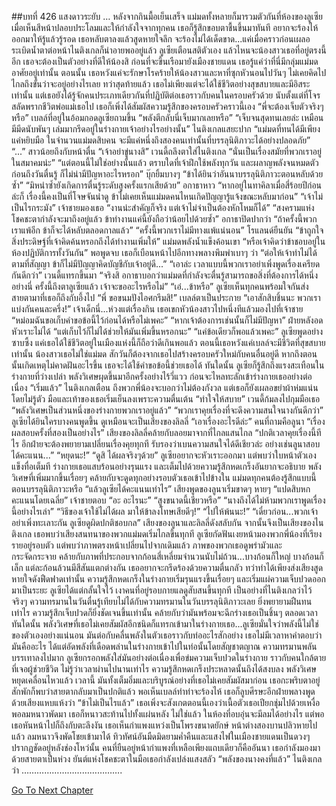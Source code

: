 ##บทที่ 426 แสงดาวระยับ
…
หลังจากกินมื้อเย็นเสร็จ แม่มดทั้งหลายก็มารวมตัวกันที่ห้องของลูเซีย
เมื่อเห็นสีหน้าปลอบประโลมและให้กำลังใจจากทุกคน เธอก็รู้สึกขอบตาชื้นขึ้นมาทันที อยากจะร้องไห้ออกมาให้รู้แล้วรู้รอด เธอหลับตาลงแล้วสูดหายใจลึก
จะร้องไม่ได้เด็ดขาด...แค่เมื่อคราวก่อนเผลอระเบิดน้ำตาต่อหน้าไนติงเกลก็น่าอายพออยู่แล้ว ลูเซียเตือนสติตัวเอง แล้วไหนจะน้องสาวเธอที่อยู่ตรงนี้อีก เธอจะต้องเป็นตัวอย่างที่ดีให้น้องสิ
ก่อนที่จะขึ้นเรือมายังเมืองชายแดน เธอรู้แค่ว่าที่นี่มีกลุ่มแม่มดอาศัยอยู่เท่านั้น ตอนนั้น เธอหวังแค่จะรักษาโรคร้ายให้น้องสาวและหาที่ซุกหัวนอนไปวันๆ ไม่เคยคิดไปไกลถึงขั้นว่าจะอยู่อย่างไรเลย
ทว่าสุดท้ายแล้ว เธอไม่เพียงแต่จะได้ใช้ชีวิตอย่างสุขสบายและมีอิสระเท่านั้น แต่เธอยังได้รู้จักคนประเภทเดียวกันที่ปฏิบัติต่อเธอราวกับคนในครอบครัวด้วย นับตั้งแต่ที่โจรสลัดพรากชีวิตพ่อแม่เธอไป เธอก็เพิ่งได้สัมผัสความรู้สึกของครอบครัวคราวนี้เอง
“พี่จะต้องเจ็บตัวจริงๆ หรือ” เบลล์ที่อยู่ในอ้อมกอดลูเซียถามขึ้น “พลังตีกลับนี่เจ็บมากเลยหรือ”
“เจ็บจนสุดทนเลยล่ะ เหมือนมีมีดนับพันๆ เล่มมากรีดอยู่ในร่างกายเจ้าอย่างไรอย่างนั้น” ไนติงเกลแสยะปาก “แม่มดที่ทนได้มีเพียงแค่หยิบมือ ในจำนวนแม่มดสิบคน จะมีแค่หนึ่งถึงสองคนเท่านั้นที่บรรลุนิติภาวะได้อย่างปลอดภัย”
“...” สาวน้อยถึงกับหน้าตื่น
“เจ้าอย่าขู่นางสิ” เวนดี้ถลึงตาใส่ไนติงเกล “นั่นเป็นเรื่องสมัยที่พวกเราอยู่ในสมาคมน่ะ”
“แต่ตอนนี้ไม่ใช่อย่างนั้นแล้ว ตราบใดที่เจ้าฝึกใช้พลังทุกวัน และผลาญพลังจนหมดตัวก่อนถึงวันตื่นรู้ ก็ไม่น่ามีปัญหาอะไรหรอก” บุ๊กยิ้มบางๆ “ข้าได้ยินว่าอันนาบรรลุนิติภาวะตอนหลับด้วยซ้ำ”
“มิหนำซ้ำยังเกิดการตื่นรู้ระดับสูงครั้งแรกเสียด้วย” อกาธาหาว “หากอยู่ในทาคิลาเมื่อสี่ร้อยปีก่อนล่ะก็ เรื่องนี้คงเป็นที่โจษจันน่าดู ข้าไม่เคยเห็นแม่มดคนไหนเกิดปัญญารู้แจ้งขณะหลับมาก่อน”
“เจ้าไม่เป็นไรกระมัง” เจ้าชายมองเธอ “งานน่ะสำคัญก็จริง แต่เจ้าไม่จำเป็นต้องหักโหมก็ได้”
“สงครามแห่งโชคชะตากำลังจะมาถึงอยู่แล้ว ข้าทำงานแค่นี้ยังถือว่าน้อยไปด้วยซ้ำ” อกาธาปิดปากว่า “ถ้าครั้งนี้พวกเราแพ้อีก ข้าก็จะได้หลับตลอดกาลแล้ว”
“ครั้งนี้พวกเราไม่มีทางแพ้แน่นอน” โรแลนด์ยืนยัน
“ข้าถูกใจสิ่งประดิษฐ์ที่เจ้าคิดค้นหรอกถึงได้ทำงานเพิ่มให้” แม่มดพลังน้ำแข็งค้อนเขา “หรือเจ้าคิดว่าข้าชอบอยู่ในห้องปฏิบัติการทั้งวันกัน” พอพูดจบ เธอก็เบือนหน้าไปอีกทางพลางพึมพำเบาๆ ว่า “ต่อให้เจ้าทำไม่ได้ตามที่สัญญา ข้าก็ไม่มีปัญญาคิดบัญชีกับเจ้าอยู่ดี...”
“เอาล่ะ เวลาแบบนี้พวกเราอย่าเพิ่งพูดเรื่องเครียดกันดีกว่า” เวนดี้แทรกขึ้นมา “จริงสิ อกาธาบอกว่าแม่มดที่กำลังจะตื่นรู้สามารถขอสิ่งที่ต้องการได้หนึ่งอย่างนี่ ครั้งนี้ถึงตาลูเซียแล้ว เจ้าจะขออะไรหรือไม่”
“เอ๋...ข้าหรือ” ลูเซียเห็นทุกคนพร้อมใจกันส่งสายตามาที่เธอก็ถึงกับอึ้งไป
“พี่ ขอขนมปังไอศกรีมสิ!” เบลล์ตาเป็นประกาย “เอาสักสิบชิ้นนะ พวกเราแบ่งกันคนละครึ่ง!”
เจ้าเด็กนี่...ห่วงแต่เรื่องกิน เธอเขกหัวน้องสาวไปหนึ่งทีแล้วมองไปที่เจ้าชาย “หม่อมฉันขอเก็บคำขอข้อนี้ไว้ก่อนได้หรือไม่เพคะ”
“หากเจ้าต้องการเช่นนั้นก็ไม่มีปัญหา” ฝ่ายหลังอดหัวเราะไม่ได้ “แต่เก็บไว้ก็ไม่ได้ช่วยให้มันเพิ่มขึ้นหรอกนะ”
“แค่ข้อเดียวก็พอแล้วเพคะ” ลูเซียพูดอย่างซาบซึ้ง แค่เธอได้ใช้ชีวิตอยู่ในเมืองแห่งนี้ก็ถือว่าดีเกินพอแล้ว ตอนนี้เธอหวังแค่เบลล์จะมีชีวิตที่สุขสบายเท่านั้น น้องสาวเธอไม่ใช่แม่มด สักวันก็ต้องจากเธอไปสร้างครอบครัวใหม่กับคนอื่นอยู่ดี หากถึงตอนนั้นเกิดเหตุไม่คาดฝันอะไรขึ้น เธอจะได้ใช้คำขอข้อนี้ช่วยเธอได้
ทันใดนั้น ลูเซียก็รู้สึกถึงแรงสะเทือนในร่างกายที่ว่างเปล่า พลังวิเศษผุดขึ้นมาอีกครั้งอย่างไร้วี่แวว ก่อนจะไหลทะลักเข้าร่างกายเธออย่างต่อเนื่อง
“เริ่มแล้ว” ไนติงเกลเตือน
ถึงพวกพี่น้องจะบอกว่าไม่ต้องกังวล แต่เธอก็ยังเผลอขยำผ้าห่มแน่นโดยไม่รู้ตัว มือและเท้าของเธอเริ่มเย็นลงเพราะความตื่นเต้น
“ทำใจให้สบาย” เวนดี้ก้มลงไปกุมมือเธอ “พลังวิเศษเป็นส่วนหนึ่งของร่างกายพวกเราอยู่แล้ว”
“พวกเราคุยเรื่องที่จะดึงความสนใจนางกันดีกว่า” ลูเซียได้ยินใครบางคนพูดขึ้น ดูเหมือนจะเป็นเสียงของลิลลี่
“เอาเรื่องอะไรดีล่ะ” คนที่ถามคือลูนา
“เรื่องผลสอบครั้งที่สองเป็นอย่างไร” เสียงของลิลลี่คล้ายกับลอยมาจากที่ไกลแสนไกล “ปกติเวลาคุยเรื่องนี้ทีไร อีกฝ่ายจะต้องพยายามเปลี่ยนเรื่องคุยทุกที รับรองว่าเบนความสนใจได้ดีเชียวล่ะ อย่างเช่นลูนาสอบได้คะแนน...”
“หยุดนะ!”
“ดูสิ ได้ผลจริงๆด้วย”
ลูเซียอยากจะหัวเราะออกมา แต่พบว่าใบหน้าตัวเองแข็งทื่อเต็มที ร่างกายเธอแสบร้อนอย่างรุนแรง และเต็มไปด้วยความรู้สึกหดเกร็งอันยากจะอธิบาย พลังวิเศษที่เพิ่มมากขึ้นเรื่อยๆ คล้ายกับจะดูดทุกอย่างรอบตัวเธอเข้าไปข้างใน
แม่มดทุกคนต้องรู้สึกแบบนี้ตอนบรรลุนิติภาวะหรือ
“แล้วลูเซียได้คะแนนเท่าไร” เสียงพูดของลูนาเริ่มขาดๆ หายๆ
“แปดสิบหกคะแนนโดยเฉลี่ย” เจ้าชายตอบ
“อะ อะไรนะ”
“สูงขนาดนี้เชียวหรือ”
“นางถึงได้ไม่ห้ามพวกเราพูดเรื่องนี้อย่างไรเล่า”
“วิธีของเจ้าใช้ไม่ได้ผล มาให้ข้าลงโทษเสียดีๆ!”
“ไปให้พ้นนะ!”
“เดี๋ยวก่อน...พวกเจ้าอย่าเพิ่งทะเลาะกัน ลูเซียดูผิดปกติชอบกล”
เสียงของลูนาและลิลลี่ดังสลับกัน จากนั้นจึงเป็นเสียงของไนติงเกล เธอพบว่าเสียงสนทนาของพวกแม่มดเริ่มไกลขึ้นทุกที ลูเซียกัดฟันเงยหน้ามองพวกพี่น้องที่เรียงรายอยู่รอบตัว แต่พบว่าภาพตรงหน้าเปลี่ยนไปจากเดิมแล้ว ภาพของพวกเธอดูพร่ามัวและกระจัดกระจาย คล้ายกับภาพที่ประกอบจากก้อนสี่เหลี่ยมจำนวนนับไม่ถ้วน...บางก้อนก็ใหญ่ บางก้อนก็เล็ก แต่ละก้อนล้วนมีสีสันแตกต่างกัน
เธออยากจะกรีดร้องด้วยความตื่นกลัว ทว่าทำได้เพียงส่งเสียงสูดหายใจดังฟืดฟาดเท่านั้น
ความรู้สึกหดเกร็งในร่างกายเริ่มรุนแรงขึ้นเรื่อยๆ และเริ่มแผ่ความเจ็บปวดออกมาเป็นระยะ ลูเซียได้แต่กลั้นใจไว้ เงาคนที่อยู่รอบกายแลดูสับสนขึ้นทุกที
เป็นอย่างที่ไนติงเกลว่าไว้จริงๆ ความทรมานในวันตื่นรู้เทียบไม่ได้กับความทรมานในวันบรรลุนิติภาวะเลย ยิ่งพยายามฝืนทนเท่าไร ความรู้สึกเจ็บปวดก็ยิ่งชัดเจนขึ้นเท่านั้น คล้ายกับว่ามันพร้อมจะฉีกร่างเธอเป็นชิ้นๆ ตลอดเวลา
ทันใดนั้น พลังวิเศษที่เธอไม่เคยสัมผัสอีกชนิดก็แทรกเข้ามาในร่างกายเธอ...ลูเซียมั่นใจว่าพลังนี้ไม่ใช่ของตัวเองอย่างแน่นอน มันต่อกับคลื่นพลังในตัวเธอราวกับท่ออะไรสักอย่าง
เธอไม่มีเวลาหาคำตอบว่ามันคืออะไร ได้แต่อัดพลังที่เดือดพล่านในร่างกายเข้าไปในท่อนั้นโดยสัญชาตญาณ ความทรมานพลันบรรเทาลงไปมาก ลูเซียกรอกพลังใส่มันอย่างต่อเนื่องเพื่อข่มความเจ็บปวดในร่างกาย ราวกับคนใกล้ตายที่เจอผู้ช่วยชีวิต
ไม่รู้ว่าเวลาผ่านไปนานเท่าไร ความรู้สึกหดเกร็งประหลาดนั้นถึงได้สงบลง พลังวิเศษหยุดเคลื่อนไหวแล้ว เวลานี้ มันทั้งเต็มอิ่มและบริบูรณ์อย่างที่เธอไม่เคยสัมผัสมาก่อน
เธอกะพริบตาอยู่สักพักก็พบว่าสายตากลับมาเป็นปกติแล้ว
พอเห็นเบลล์ทำท่าจะร้องไห้ เธอก็ลูบศีรษะอีกฝ่ายพลางพูดด้วยเสียงแหบแห้งว่า “ข้าไม่เป็นไรแล้ว”
เธอเพิ่งจะสังเกตตอนนี้เองว่าเนื้อตัวเธอเปียกชุ่มไปด้วยเหงื่อ พอลมหนาวพัดมา เธอก็หนาวสะท้านไปทั้งแผ่นหลัง
ไม่ใช่แล้ว ในห้องที่อบอุ่นจะมีลมได้อย่างไร
แต่พอเธอหันหน้าไปก็ถึงกับตะลึงงัน เธอเห็นกำแพงแหว่งเป็นโพรงขนาดยักษ์ หน้าต่างสองบานปลิวหายไปแล้ว ลมหนาวจึงพัดโชยเข้ามาได้ ทิวทัศน์อันมืดมิดยามค่ำคืนและแสงไฟในเมืองชายแดนเป็นดวงๆ ปรากฏชัดอยู่หลังช่องโหว่นั้น คนที่ยืนอยู่หน้ากำแพงที่เหลือเพียงแถบเดียวก็คืออันนา เธอกำลังมองมาด้วยสายตาเป็นห่วง ยันต์แห่งโชคชะตาในมือเธอกำลังเปล่งแสงสลัว
“พลังของนางคงที่แล้ว” ไนติงเกลว่า
………………………………….


[Go To Next Chapter]( ./339.md)